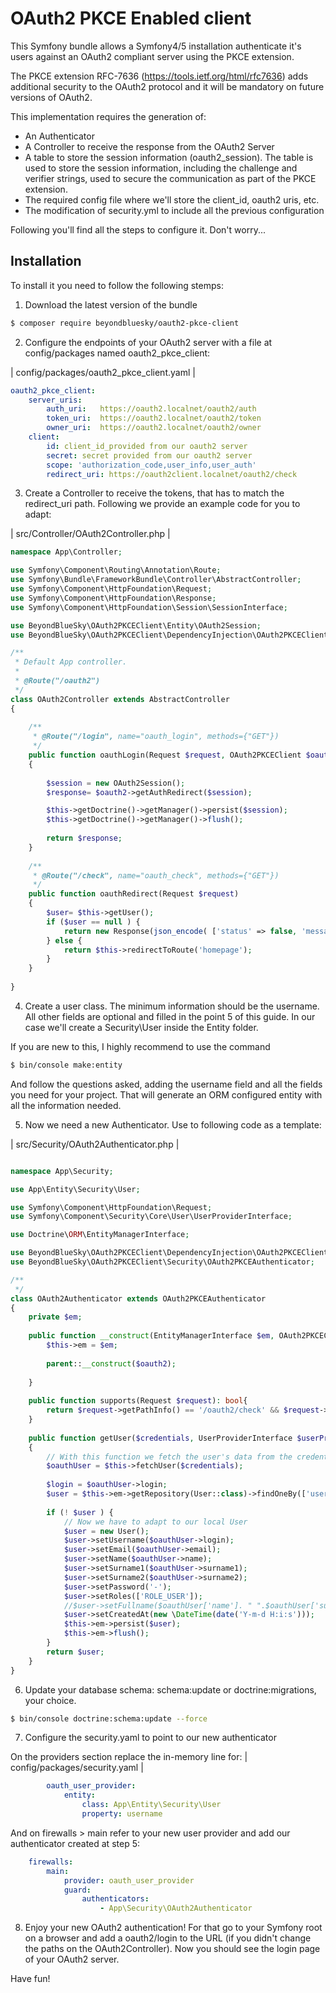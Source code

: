 OAuth2 PKCE Enabled client
===========================

This Symfony bundle allows a Symfony4/5 installation authenticate it's users against an OAuth2 compliant server using the PKCE extension.

The PKCE extension RFC-7636 (https://tools.ietf.org/html/rfc7636) adds additional security to the OAuth2 protocol and it will be mandatory on future versions of OAuth2.

This implementation requires the generation of: 
- An Authenticator
- A Controller to receive the response from the OAuth2 Server
- A table to store the session information (oauth2_session). The table is used to store the session information, including the challenge and verifier strings, used to secure the communication as part
of the PKCE extension. 
- The required config file where we'll store the client_id, oauth2 uris, etc.
- The modification of security.yml to include all the previous configuration

Following you'll find all the steps to configure it. Don't worry...


Installation
-------------

To install it you need to follow the following stemps:

1. Download the latest version of the bundle

```bash
$ composer require beyondbluesky/oauth2-pkce-client 
```
2. Configure the endpoints of your OAuth2 server with a file at config/packages named oauth2_pkce_client:

| config/packages/oauth2_pkce_client.yaml |
```yaml
oauth2_pkce_client:
    server_uris:
        auth_uri:   https://oauth2.localnet/oauth2/auth
        token_uri:  https://oauth2.localnet/oauth2/token
        owner_uri:  https://oauth2.localnet/oauth2/owner
    client:
        id: client_id_provided from our oauth2 server
        secret: secret provided from our oauth2 server
        scope: 'authorization_code,user_info,user_auth'
        redirect_uri: https://oauth2client.localnet/oauth2/check
```

3. Create a Controller to receive the tokens, that has to match the redirect_uri path. Following we provide an example code for you to adapt:

| src/Controller/OAuth2Controller.php |
```php
namespace App\Controller;

use Symfony\Component\Routing\Annotation\Route;
use Symfony\Bundle\FrameworkBundle\Controller\AbstractController;
use Symfony\Component\HttpFoundation\Request;
use Symfony\Component\HttpFoundation\Response;
use Symfony\Component\HttpFoundation\Session\SessionInterface;

use BeyondBlueSky\OAuth2PKCEClient\Entity\OAuth2Session;
use BeyondBlueSky\OAuth2PKCEClient\DependencyInjection\OAuth2PKCEClientExtension as OAuth2PKCEClient;

/**
 * Default App controller.
 *
 * @Route("/oauth2")
 */
class OAuth2Controller extends AbstractController
{
    
    /**
     * @Route("/login", name="oauth_login", methods={"GET"})
     */ 
    public function oauthLogin(Request $request, OAuth2PKCEClient $oauth2)
    {
        
        $session = new OAuth2Session();
        $response= $oauth2->getAuthRedirect($session);

        $this->getDoctrine()->getManager()->persist($session);
        $this->getDoctrine()->getManager()->flush();
        
        return $response;
    }
    
    /**
     * @Route("/check", name="oauth_check", methods={"GET"})
     */ 
    public function oauthRedirect(Request $request)
    {
        $user= $this->getUser();
        if ($user == null ) {
            return new Response(json_encode( ['status' => false, 'message' => "User not found!"] ) );
        } else {
            return $this->redirectToRoute('homepage');
        }
    }
    
}
```

4. Create a user class. The minimum information should be the username. All other 
fields are optional and filled in the point 5 of this guide. In our case we'll create a Security\User inside the Entity folder.

If you are new to this, I highly recommend to use the command 

```bash
$ bin/console make:entity
```

And follow the questions asked, adding the username field and all the fields you need for your project. 
That will generate an ORM configured entity with all the information needed.

5. Now we need a new Authenticator. Use to following code as a template:

| src/Security/OAuth2Authenticator.php |
```php

namespace App\Security;

use App\Entity\Security\User;

use Symfony\Component\HttpFoundation\Request;
use Symfony\Component\Security\Core\User\UserProviderInterface;

use Doctrine\ORM\EntityManagerInterface;

use BeyondBlueSky\OAuth2PKCEClient\DependencyInjection\OAuth2PKCEClientExtension as OAuth2PKCEClient;
use BeyondBlueSky\OAuth2PKCEClient\Security\OAuth2PKCEAuthenticator;

/**
 */
class OAuth2Authenticator extends OAuth2PKCEAuthenticator
{
    private $em;
    
    public function __construct(EntityManagerInterface $em, OAuth2PKCEClient $oauth2 ) {
        $this->em = $em;
        
        parent::__construct($oauth2);
        
    }
    
    public function supports(Request $request): bool{
        return $request->getPathInfo() == '/oauth2/check' && $request->isMethod('GET');
    }
    
    public function getUser($credentials, UserProviderInterface $userProvider)
    {
        // With this function we fetch the user's data from the credentials
        $oauthUser = $this->fetchUser($credentials);
    
        $login = $oauthUser->login;
        $user = $this->em->getRepository(User::class)->findOneBy(['username' => $login]);
            
        if (! $user ) {
            // Now we have to adapt to our local User 
            $user = new User();
            $user->setUsername($oauthUser->login);
            $user->setEmail($oauthUser->email);
            $user->setName($oauthUser->name);
            $user->setSurname1($oauthUser->surname1);
            $user->setSurname2($oauthUser->surname2);
            $user->setPassword('-');
            $user->setRoles(['ROLE_USER']);
            //$user->setFullname($oauthUser['name']. " ".$oauthUser['surname1']. " ".$oauthUser['surname2']);
            $user->setCreatedAt(new \DateTime(date('Y-m-d H:i:s')));
            $this->em->persist($user);
            $this->em->flush();
        }
        return $user;   
    }   
}
```

6. Update your database schema: schema:update or doctrine:migrations, your choice.

```sh
$ bin/console doctrine:schema:update --force
```

7. Configure the security.yaml to point to our new authenticator

On the providers section replace the in-memory line for:
| config/packages/security.yaml |
```yaml
        oauth_user_provider:
            entity:
                class: App\Entity\Security\User
                property: username
```
And on firewalls > main refer to your new user provider and add our authenticator created at step 5:
```yaml
    firewalls:
        main:
            provider: oauth_user_provider
            guard:
                authenticators:
                    - App\Security\OAuth2Authenticator
```

8. Enjoy your new OAuth2 authentication! For that go to your Symfony root on a browser and add a oauth2/login to the URL (if you didn't change the
paths on the OAuth2Controller). Now you should see the login page of your OAuth2 server.

Have fun!